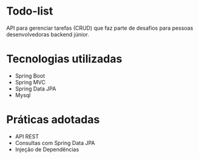 # Todo-list

API para gerenciar tarefas (CRUD) que faz parte de desafios para pessoas desenvolvedoras backend júnior.

# Tecnologias utilizadas

* Spring Boot
* Spring MVC
* Spring Data JPA
* Mysql

# Práticas adotadas

* API REST
* Consultas com Spring Data JPA
* Injeção de Dependências
